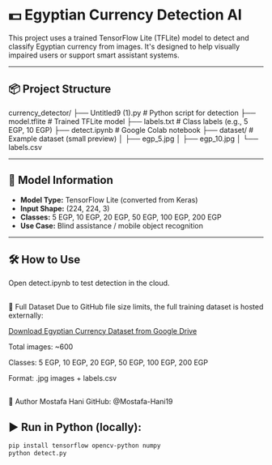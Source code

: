 # 💵 Egyptian Currency Detection AI

This project uses a trained TensorFlow Lite (TFLite) model to detect and classify Egyptian currency from images. It's designed to help visually impaired users or support smart assistant systems.

---

## 📦 Project Structure
currency_detector/
├── Untitled9 (1).py # Python script for detection
├── model.tflite # Trained TFLite model
├── labels.txt # Class labels (e.g., 5 EGP, 10 EGP)
├── detect.ipynb # Google Colab notebook
├── dataset/ # Example dataset (small preview)
│ ├── egp_5.jpg
│ ├── egp_10.jpg
│ └── labels.csv



---

## 🧠 Model Information

- **Model Type:** TensorFlow Lite (converted from Keras)
- **Input Shape:** (224, 224, 3)
- **Classes:** 5 EGP, 10 EGP, 20 EGP, 50 EGP, 100 EGP, 200 EGP
- **Use Case:** Blind assistance / mobile object recognition

---

## 🛠️ How to Use

Open detect.ipynb to test detection in the cloud.

##
📂 Full Dataset
Due to GitHub file size limits, the full training dataset is hosted externally:

[Download Egyptian Currency Dataset from Google Drive](https://drive.google.com/file/d/1QlImLZTzBNxesALn4KMtvt-JP7fsTS4T/view?usp=drive_link)

Total images: ~600

Classes: 5 EGP, 10 EGP, 20 EGP, 50 EGP, 100 EGP, 200 EGP

Format: .jpg images + labels.csv


## 
👤 Author
Mostafa Hani
GitHub: @Mostafa-Hani19

## ▶️ Run in Python (locally):

```bash
pip install tensorflow opencv-python numpy
python detect.py


